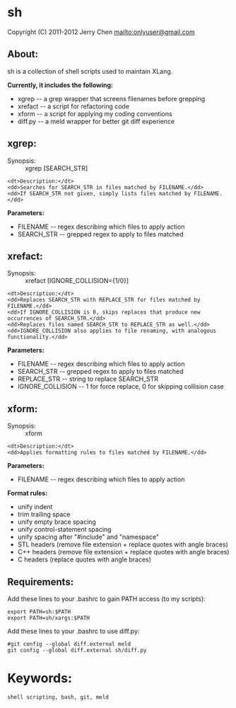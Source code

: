 sh
==

Copyright (C) 2011-2012 Jerry Chen <mailto:onlyuser@gmail.com>

About:
------

sh is a collection of shell scripts used to maintain XLang.

**Currently, it includes the following:**

* xgrep   -- a grep wrapper that screens filenames before grepping
* xrefact -- a script for refactoring code
* xform   -- a script for applying my coding conventions
* diff.py -- a meld wrapper for better git diff experience

xgrep:
------

<dl>
    <dt>Synopsis:</dt>
    <dd>xgrep <FILENAME> [SEARCH_STR]</dd>

    <dt>Description:</dt>
    <dd>Searches for SEARCH_STR in files matched by FILENAME.</dd>
    <dd>If SEARCH_STR not given, simply lists files matched by FILENAME.</dd>
</dl>

**Parameters:**

* FILENAME   -- regex describing which files to apply action
* SEARCH_STR -- grepped regex to apply to files matched

xrefact:
--------

<dl>
    <dt>Synopsis:</dt>
    <dd>xrefact <FILENAME> <SEARCH_STR> <REPLACE_STR> [IGNORE_COLLISION={1/0}]</dd>

    <dt>Description:</dt>
    <dd>Replaces SEARCH_STR with REPLACE_STR for files matched by FILENAME.</dd>
    <dd>If IGNORE_COLLISION is 0, skips replaces that produce new occurrences of SEARCH_STR.</dd>
    <dd>Replaces files named SEARCH_STR to REPLACE_STR as well.</dd>
    <dd>IGNORE_COLLISION also applies to file renaming, with analogous functionality.</dd>
</dl>

**Parameters:**

* FILENAME         -- regex describing which files to apply action
* SEARCH_STR       -- grepped regex to apply to files matched
* REPLACE_STR      -- string to replace SEARCH_STR
* IGNORE_COLLISION -- 1 for force replace, 0 for skipping collision case

xform:
------

<dl>
    <dt>Synopsis:</dt>
    <dd>xform <FILENAME></dd>

    <dt>Description:</dt>
    <dd>Applies formatting rules to files matched by FILENAME.</dd>
</dl>

**Parameters:**

* FILENAME -- regex describing which files to apply action

**Format rules:**

* unify indent
* trim trailing space
* unify empty brace spacing
* unify control-statement spacing
* unify spacing after "#include" and "namespace"
* STL headers (remove file extension + replace quotes with angle braces)
* C++ headers (remove file extension + replace quotes with angle braces)
* C headers (replace quotes with angle braces)

Requirements:
-------------

Add these lines to your .bashrc to gain PATH access (to my scripts):

    export PATH=sh:$PATH
    export PATH=sh/xargs:$PATH

Add these lines to your .bashrc to use diff.py:

    #git config --global diff.external meld
    git config --global diff.external sh/diff.py

Keywords:
=========

    shell scripting, bash, git, meld
